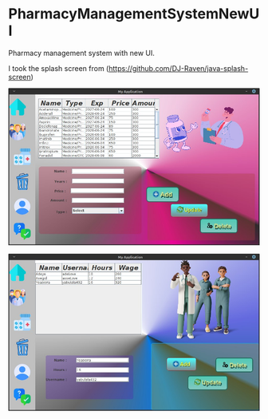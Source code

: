 # PharmacyManagementSystemNewUI
Pharmacy management system with new UI.

I took the splash screen from (https://github.com/DJ-Raven/java-splash-screen)

![OverView Of the project](https://github.com/yabulala432/PharmacyManagementSystemNewUI/blob/main/src/main/icons/screeShot.jpg)

![Overview of the project](https://github.com/yabulala432/PharmacyManagementSystemNewUI/blob/main/src/main/icons/screeShot2.jpg)
